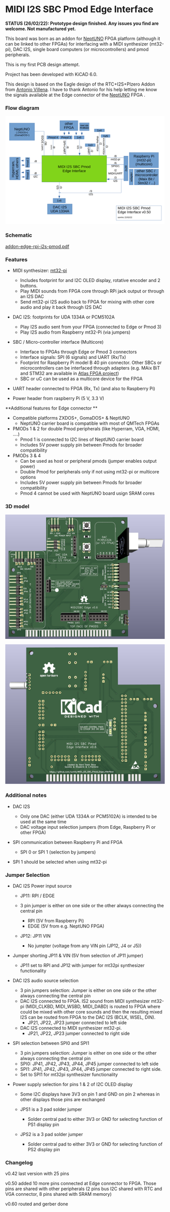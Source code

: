 # MIDI I2S SBC Pmod Edge Interface

**STATUS (26/02/22): Prototype design finished. Any issues you find are welcome. Not manufactured yet.**

This board was born as an addon for [NeptUNO](https://github.com/neptuno-fpga/Main_nepUNO/wiki) FPGA platform (although it can be linked to other FPGAs) for interfacing with a MIDI synthesizer (mt32-pi), DAC I2S, single board computers (or microcontrollers) and pmod peripherals.

This is my first PCB design attempt. 

Project has been developed with KiCAD 6.0.

This design is based on the Eagle design of the RTC+I2S+PIzero Addon from [Antonio Villena](https://www.antoniovillena.es/store/). I have to thank Antonio for his help letting me know the signals available at the Edge connector of the [NeptUNO](https://github.com/neptuno-fpga/Main_nepUNO/wiki) FPGA .

### Flow diagram

![flow-diagram](flow-diagram.png)



### **Schematic**

[addon-edge-rpi-i2s-pmod.pdf](addon-edge-rpi-i2s-pmod.pdf)

### **Features**

* MIDI synthesizer: [mt32-pi](https://github.com/dwhinham/mt32-pi) 
  
  * Includes footprint for and I2C OLED display, rotative encoder and 2 buttons.
  * Play MIDI sounds from FPGA core through RPi jack output or through an I2S DAC
  * Send mt32-pi I2S audio back to FPGA for mixing with other core audio and play it back through I2S DAC
  
* DAC I2S: footprints for UDA 1334A or PCM5102A
  * Play I2S audio sent from your FPGA (connected to Edge or Pmod 3)
  * Play I2S audio from Raspberry mt32-Pi (via jumpers)
  
* SBC / Micro-controller interface (Multicore)
  * Interface to FPGAs through Edge or Pmod 3 connectors
  * Interface signals: SPI (6 signals) and UART (Rx/Tx) 
  * Footprint for Raspberry Pi model B 40 pin connector. Other SBCs or microcontrollers can be interfaced through adapters (e.g. MAix BiT and STM32 are available in [Atlas FPGA project](https://github.com/atlasfpga))
  * SBC or uC can be used as a multicore device for the FPGA
  
* UART header connected to FPGA (Rx, Tx) (and also to Raspberry Pi)

* Power header from raspberry Pi (5 V, 3.3 V)

  

**Additional features for Edge connector ** 

* Compatible platforms ZXDOS+, GomaDOS+ & NeptUNO
  * NeptUNO carrier board is compatible with most of QMTech FPGAs
* PMODs 1 & 2 for double Pmod peripherals (like Hyperram, VGA, HDMI, ....)
  * Pmod 1 is connected to I2C lines of NeptUNO carrier board
  * Includes 5V power supply pin between Pmods  for broader compatibility
* PMODs 3 & 4  
  * Can be used as host or peripheral pmods (jumper enables output power)
  * Double Pmod for peripherals only if not using mt32-pi or multicore options
  * Includes 5V power supply pin between Pmods  for broader compatibility
  * Pmod 4 cannot be used with NeptUNO board usign SRAM cores

### 3D model

![addon-edge-rpi-i2s-pmod1](addon-edge-rpi-i2s-pmod1.png)



![addon-edge-rpi-i2s-pmod2](addon-edge-rpi-i2s-pmod2.png)



### **Additional notes**

* DAC I2S 
  * Only one DAC (either UDA 1334A or PCM5102A) is intended to be used at the same time
  * DAC voltage input selection jumpers (from Edge, Raspberry Pi or other FPGA)

* SPI communication between Raspberry Pi and FPGA
  * SPI 0 or SPI 1 (selection by jumpers)
* SPI 1 should be selected when using mt32-pi



### **Jumper Selection**

* DAC I2S Power input source  

  * JP11:  RPI / EDGE  
  * 3 pin jumper is either on one side or the other always connecting the central pin
    * RPI (5V from Raspberry Pi)
    * EDGE (5V from e.g. NeptUNO FPGA)
    
  * JP12:  JP11 VIN

    * No jumpter (voltage from any VIN pin (JP12, J4 or J5))
* Jumper shorting JP11 & VIN (5V from selection of JP11 jumper)
  * JP11 set to RPI and JP12 with jumper for mt32pi synthesizer functionality

* DAC I2S audio source selection
  * 3 pin jumpers selection: Jumper is either on one side or the other always connecting the central pin
  * DAC I2S connected to FPGA. IS2 sound from MIDI synthesizer mt32-pi (MIDI_CLKBD, MIDI_WSBD, MIDI_DABD) is routed to FPGA where could be mixed with other core sounds and then the resulting mixed I2S can be routed from FPGA to the DAC I2S (BCLK, WSEL, DIN).
    * JP21, JP22, JP23 jumper connected to left side
  * DAC I2S connected to MIDI synthesizer mt32-pi. 
    * JP21, JP22, JP23   jumper connected to right side

* SPI selection between SPI0 and SPI1

  * 3 pin jumpers selection: Jumper is either on one side or the other always connecting the central pin
  * SPI0: JP41, JP42, JP43, JP44, JP45  jumper connected to left side
  * SPI1: JP41, JP42, JP43, JP44, JP45  jumper connected to right side.  
  * Set to SPI1 for mt32pi synthesizer functionality

* Power supply selection for pins 1 & 2 of I2C OLED display

  * Some I2C displays have 3V3 on pin 1 and GND on pin 2 whereas in other displays those pins are exchanged

  * JPS1 is a 3 pad solder jumper

    * Solder central pad to either 3V3 or GND for selecting function of PS1 display pin

  * JPS2 is a 3 pad solder jumper

    * Solder central pad to either 3V3 or GND for selecting function of PS2 display pin

      

### Changelog

v0.42  last version with 25 pins

v0.50  added 10 more pins connected at Edge connector to FPGA. Those pins are shared with other peripherals (2 pins bus I2C shared with RTC and VGA connector, 8 pins shared with SRAM memory)

v0.60  routed and gerber done

